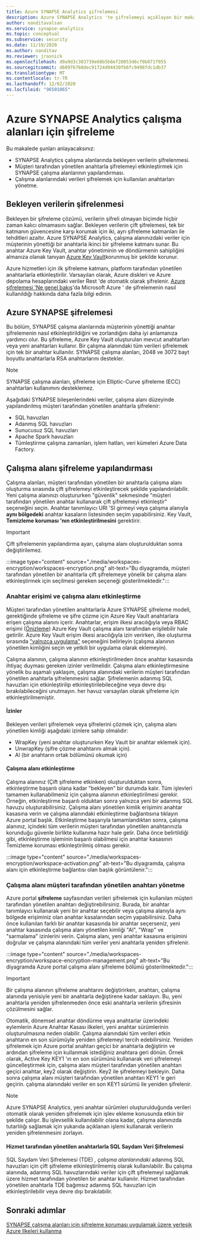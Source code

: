 ```yaml
---
title: Azure SYNAPSE Analytics şifrelemesi
description: Azure SYNAPSE Analytics 'te şifrelemeyi açıklayan bir makale
author: nanditavalsan
ms.service: synapse-analytics
ms.topic: conceptual
ms.subservice: security
ms.date: 11/19/2020
ms.author: nanditav
ms.reviewer: jrasnick
ms.openlocfilehash: d9a9d3c303739e68b5b8ef28053d6cf0b071f955
ms.sourcegitcommit: d60976768dec91724d94430fb6fc9498fdc1db37
ms.translationtype: MT
ms.contentlocale: tr-TR
ms.lasthandoff: 12/02/2020
ms.locfileid: "96501065"
---
```

# <a name="encryption-for-azure-synapse-analytics-workspaces"></a>Azure SYNAPSE Analytics çalışma alanları için şifreleme

Bu makalede şunları anlayacaksınız:
* SYNAPSE Analytics çalışma alanlarında bekleyen verilerin şifrelenmesi.
* Müşteri tarafından yönetilen anahtarla şifrelemeyi etkinleştirmek için SYNAPSE çalışma alanlarının yapılandırması.
* Çalışma alanlarındaki verileri şifrelemek için kullanılan anahtarları yönetme.

## <a name="encryption-of-data-at-rest"></a>Bekleyen verilerin şifrelenmesi

Bekleyen bir şifreleme çözümü, verilerin şifreli olmayan biçimde hiçbir zaman kalıcı olmamasını sağlar. Bekleyen verilerin çift şifrelemesi, tek bir katmanın güvencesine karşı korumak için iki, ayrı şifreleme katmanları ile tehditleri azaltır. Azure SYNAPSE Analytics, çalışma alanınızdaki veriler için müşterinin yönettiği bir anahtarla ikinci bir şifreleme katmanı sunar. Bu anahtar Azure Key Vault, anahtar yönetiminin ve döndürmenin sahipliğini almanıza olanak tanıyan [Azure Key Vault](../../key-vault/general/overview.md)korunmuş bir şekilde korunur.

Azure hizmetleri için ilk şifreleme katmanı, platform tarafından yönetilen anahtarlarla etkinleştirilir. Varsayılan olarak, Azure diskleri ve Azure depolama hesaplarındaki veriler Rest 'de otomatik olarak şifrelenir. [Azure şifrelemesi 'Ne genel bakış](../../security/fundamentals/encryption-overview.md)'da Microsoft Azure ' de şifrelemenin nasıl kullanıldığı hakkında daha fazla bilgi edinin.

## <a name="azure-synapse-encryption"></a>Azure SYNAPSE şifrelemesi

Bu bölüm, SYNAPSE çalışma alanlarında müşterinin yönettiği anahtar şifrelemenin nasıl etkinleştirildiğini ve zorlandığını daha iyi anlamanıza yardımcı olur. Bu şifreleme, Azure Key Vault oluşturulan mevcut anahtarları veya yeni anahtarları kullanır. Bir çalışma alanındaki tüm verileri şifrelemek için tek bir anahtar kullanılır. SYNAPSE çalışma alanları, 2048 ve 3072 bayt boyutlu anahtarlarla RSA anahtarlarını destekler.

> [!NOTE]
> SYNAPSE çalışma alanları, şifreleme için Elliptic-Curve şifreleme (ECC) anahtarları kullanımını desteklemez.

Aşağıdaki SYNAPSE bileşenlerindeki veriler, çalışma alanı düzeyinde yapılandırılmış müşteri tarafından yönetilen anahtarla şifrelenir:
* SQL havuzları
 * Adanmış SQL havuzları
 * Sunucusuz SQL havuzları
* Apache Spark havuzları
* Tümleştirme çalışma zamanları, işlem hatları, veri kümeleri Azure Data Factory.

## <a name="workspace-encryption-configuration"></a>Çalışma alanı şifreleme yapılandırması

Çalışma alanları, müşteri tarafından yönetilen bir anahtarla çalışma alanı oluşturma sırasında çift şifrelemeyi etkinleştirecek şekilde yapılandırılabilir. Yeni çalışma alanınızı oluştururken "güvenlik" sekmesinde "müşteri tarafından yönetilen anahtar kullanarak çift şifrelemeyi etkinleştir" seçeneğini seçin. Anahtar tanımlayıcı URI 'SI girmeyi veya çalışma alanıyla **aynı bölgedeki** anahtar kasaların listesinden seçim yapabilirsiniz. Key Vault, **Temizleme koruması 'nın etkinleştirilmesini** gerektirir.

> [!IMPORTANT]
> Çift şifrelemenin yapılandırma ayarı, çalışma alanı oluşturulduktan sonra değiştirilemez.

:::image type="content" source="./media/workspaces-encryption/workspaces-encryption.png" alt-text="Bu diyagramda, müşteri tarafından yönetilen bir anahtarla çift şifrelemeye yönelik bir çalışma alanı etkinleştirmek için seçilmesi gereken seçeneği gösterilmektedir.":::

### <a name="key-access-and-workspace-activation"></a>Anahtar erişimi ve çalışma alanı etkinleştirme

Müşteri tarafından yönetilen anahtarlarla Azure SYNAPSE şifreleme modeli, gerektiğinde şifreleme ve şifre çözme için Azure Key Vault anahtarlara erişen çalışma alanını içerir. Anahtarlar, erişim ilkesi aracılığıyla veya RBAC erişimi ([Önizleme](../../key-vault/general/rbac-guide.md)) Azure Key Vault çalışma alanı tarafından erişilebilir hale getirilir. Azure Key Vault erişim ilkesi aracılığıyla izin verirken, ilke oluşturma sırasında ["yalnızca uygulama"](../../key-vault/general/secure-your-key-vault.md#key-vault-authentication-options) seçeneğini belirleyin (çalışma alanının yönetilen kimliğini seçin ve yetkili bir uygulama olarak eklemeyin).

 Çalışma alanının, çalışma alanının etkinleştirilmeden önce anahtar kasasında ihtiyaç duyması gereken izinler verilmelidir. Çalışma alanı etkinleştirmesine yönelik bu aşamalı yaklaşım, çalışma alanındaki verilerin müşteri tarafından yönetilen anahtarla şifrelenmesini sağlar. Şifrelemenin adanmış SQL havuzları için etkinleştirilip etkinleştirilebileceğine veya devre dışı bırakılabileceğini unutmayın. her havuz varsayılan olarak şifreleme için etkinleştirilmemiştir.

#### <a name="permissions"></a>İzinler

Bekleyen verileri şifrelemek veya şifrelerini çözmek için, çalışma alanı yönetilen kimliği aşağıdaki izinlere sahip olmalıdır:
* WrapKey (yeni anahtar oluştururken Key Vault bir anahtar eklemek için).
* UnwrapKey (şifre çözme anahtarını almak için).
* Al (bir anahtarın ortak bölümünü okumak için)

#### <a name="workspace-activation"></a>Çalışma alanı etkinleştirme

Çalışma alanınız (Çift şifreleme etkinken) oluşturulduktan sonra, etkinleştirme başarılı olana kadar "bekleyen" bir durumda kalır. Tüm işlevleri tamamen kullanabilmeniz için çalışma alanının etkinleştirilmesi gerekir. Örneğin, etkinleştirme başarılı olduktan sonra yalnızca yeni bir adanmış SQL havuzu oluşturabilirsiniz. Çalışma alanı yönetilen kimlik erişimini anahtar kasasına verin ve çalışma alanındaki etkinleştirme bağlantısına tıklayın Azure portal başlık. Etkinleştirme başarıyla tamamlandıktan sonra, çalışma alanınız, içindeki tüm verilerin müşteri tarafından yönetilen anahtarınızla korunduğu güvenle birlikte kullanıma hazır hale gelir. Daha önce belirtildiği gibi, etkinleştirme işleminin başarılı olabilmesi için anahtar kasasının Temizleme koruması etkinleştirilmiş olması gerekir.

:::image type="content" source="./media/workspaces-encryption/workspace-activation.png" alt-text="Bu diyagramda, çalışma alanı için etkinleştirme bağlantısı olan başlık görüntülenir.":::


### <a name="manage-the-workspace-customer-managed-key"></a>Çalışma alanı müşteri tarafından yönetilen anahtarı yönetme 

Azure portal **şifreleme** sayfasından verileri şifrelemek için kullanılan müşteri tarafından yönetilen anahtarı değiştirebilirsiniz. Burada, bir anahtar tanımlayıcı kullanarak yeni bir anahtar seçebilir veya çalışma alanıyla aynı bölgede erişiminiz olan anahtar kasalarından seçim yapabilirsiniz. Daha önce kullanılan farklı bir anahtar kasasında bir anahtar seçerseniz, yeni anahtar kasasında çalışma alanı yönetilen kimliği "Al", "Wrap" ve "sarmalama" izinlerini verin. Çalışma alanı, yeni anahtar kasasına erişimini doğrular ve çalışma alanındaki tüm veriler yeni anahtarla yeniden şifrelenir.

:::image type="content" source="./media/workspaces-encryption/workspace-encryption-management.png" alt-text="Bu diyagramda Azure portal çalışma alanı şifreleme bölümü gösterilmektedir.":::

>[!IMPORTANT]
>Bir çalışma alanının şifreleme anahtarını değiştirirken, anahtarı, çalışma alanında yenisiyle yeni bir anahtarla değiştirene kadar saklayın. Bu, yeni anahtarla yeniden şifrelenmeden önce eski anahtarla verilerin şifresinin çözülmesini sağlar.

Otomatik, dönemsel anahtar döndürme veya anahtarlar üzerindeki eylemlerin Azure Anahtar Kasası ilkeleri, yeni anahtar sürümlerinin oluşturulmasına neden olabilir. Çalışma alanındaki tüm verileri etkin anahtarın en son sürümüyle yeniden şifrelemeyi tercih edebilirsiniz. Yeniden şifrelemek için Azure portal anahtarı geçici bir anahtarla değiştirin ve ardından şifreleme için kullanmak istediğiniz anahtara geri dönün. Örnek olarak, Active Key KEY1 'ın en son sürümünü kullanarak veri şifrelemeyi güncelleştirmek için, çalışma alanı müşteri tarafından yönetilen anahtarı geçici anahtar, key2 olarak değiştirin. Key2 ile şifrelemeyi bekleyin. Daha sonra çalışma alanı müşteri tarafından yönetilen anahtarı KEY1 'e geri geçirin. çalışma alanındaki veriler en son KEY1 sürümü ile yeniden şifrelenir.

> [!NOTE]
> Azure SYNAPSE Analytics, yeni anahtar sürümleri oluşturulduğunda verileri otomatik olarak yeniden şifrelemek için işlev ekleme konusunda etkin bir şekilde çalışır. Bu işlevsellik kullanılabilir olana kadar, çalışma alanınızda tutarlılığı sağlamak için yukarıda açıklanan işlemi kullanarak verilerin yeniden şifrelenmesini zorlayın.

#### <a name="sql-transparent-data-encryption-with-service-managed-keys"></a>Hizmet tarafından yönetilen anahtarlarla SQL Saydam Veri Şifrelemesi

SQL Saydam Veri Şifrelemesi (TDE) *, çalışma alanlarındaki* adanmış SQL havuzları için çift şifreleme etkinleştirilmemiş olarak kullanılabilir. Bu çalışma alanında, adanmış SQL havuzlarındaki veriler için çift şifrelemeyi sağlamak üzere hizmet tarafından yönetilen bir anahtar kullanılır. Hizmet tarafından yönetilen anahtarla TDE bağımsız adanmış SQL havuzları için etkinleştirilebilir veya devre dışı bırakılabilir.

## <a name="next-steps"></a>Sonraki adımlar

[SYNAPSE çalışma alanları için şifreleme koruması uygulamak üzere yerleşik Azure Ilkeleri kullanma](../policy-reference.md)

